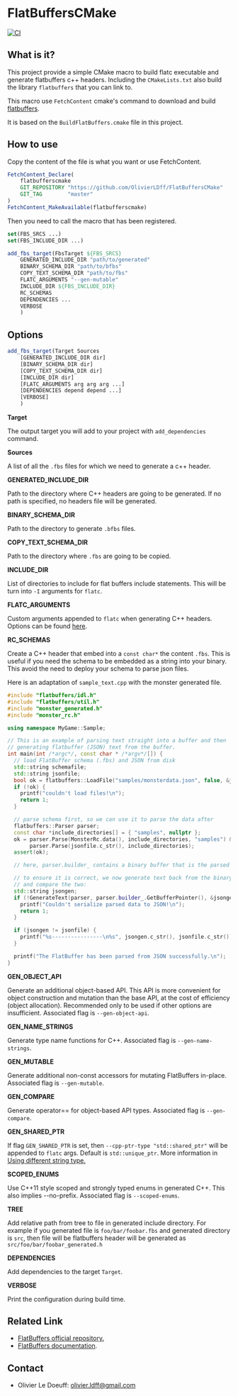 # FlatBuffersCMake

[![CI](https://github.com/OlivierLDff/FlatBuffersDlc/actions/workflows/main.yml/badge.svg)](https://github.com/OlivierLDff/FlatBuffersDlc/actions/workflows/main.yml)

## What is it?

This project provide a simple CMake macro to build flatc executable and generate flatbuffers c++ headers. Including the `CMakeLists.txt` also build the library `flatbuffers` that you can link to.

This macro use `FetchContent` cmake's command to download and build [flatbuffers](https://github.com/google/flatbuffers). 

It is based on the `BuildFlatBuffers.cmake` file in this project. 

## How to use

Copy the content of the file is what you want or use FetchContent.

```cmake
FetchContent_Declare(
    flatbufferscmake
    GIT_REPOSITORY "https://github.com/OlivierLDff/FlatBuffersCMake"
    GIT_TAG        "master"
)
FetchContent_MakeAvailable(flatbufferscmake)
```

Then you need to call the macro that has been registered.

```cmake
set(FBS_SRCS ...)
set(FBS_INCLUDE_DIR ...)

add_fbs_target(FbsTarget ${FBS_SRCS}
    GENERATED_INCLUDE_DIR "path/to/generated"
    BINARY_SCHEMA_DIR "path/to/bfbs"
    COPY_TEXT_SCHEMA_DIR "path/to/fbs"
    FLATC_ARGUMENTS "--gen-mutable"
    INCLUDE_DIR ${FBS_INCLUDE_DIR}
    RC_SCHEMAS
    DEPENDENCIES ...
    VERBOSE
    )
```

## Options

```cmake
add_fbs_target(Target Sources
    [GENERATED_INCLUDE_DIR dir]
    [BINARY_SCHEMA_DIR dir]
    [COPY_TEXT_SCHEMA_DIR dir]
    [INCLUDE_DIR dir]
    [FLATC_ARGUMENTS arg arg arg ...]
    [DEPENDENCIES depend depend ...]
    [VERBOSE]
    )
```

**Target**

The output target you will add to your project with `add_dependencies` command.

**Sources**

A list of all the `.fbs` files for which we need to generate a c++ header.

**GENERATED_INCLUDE_DIR**

Path to the directory where C++ headers are going to be generated. If no path is specified, no headers file will be generated.

**BINARY_SCHEMA_DIR**

Path to the directory to generate `.bfbs` files.

**COPY_TEXT_SCHEMA_DIR**

Path to the directory where `.fbs` are going to be copied.

**INCLUDE_DIR**

List of directories to include for flat buffers include statements. This will be turn into `-I` arguments for `flatc`.

**FLATC_ARGUMENTS**

Custom arguments appended to `flatc` when generating C++ headers. Options can be found [here](https://google.github.io/flatbuffers/flatbuffers_guide_using_schema_compiler.html).

**RC_SCHEMAS**

Create a C++ header that embed into a `const char*` the content `.fbs`. This is useful if you need the schema to be embedded as a string into your binary. This avoid the need to deploy your schema to parse json files.

Here is an adaptation of `sample_text.cpp` with the monster generated file.

```c++
#include "flatbuffers/idl.h"
#include "flatbuffers/util.h"
#include "monster_generated.h"  
#include "monster_rc.h" 

using namespace MyGame::Sample;

// This is an example of parsing text straight into a buffer and then
// generating flatbuffer (JSON) text from the buffer.
int main(int /*argc*/, const char * /*argv*/[]) {
  // load FlatBuffer schema (.fbs) and JSON from disk
  std::string schemafile;
  std::string jsonfile;
  bool ok = flatbuffers::LoadFile("samples/monsterdata.json", false, &jsonfile);
  if (!ok) {
    printf("couldn't load files!\n");
    return 1;
  }

  // parse schema first, so we can use it to parse the data after
  flatbuffers::Parser parser;
  const char *include_directories[] = { "samples", nullptr };
  ok = parser.Parse(MonsterRc.data(), include_directories, "samples") &&
       parser.Parse(jsonfile.c_str(), include_directories);
  assert(ok);

  // here, parser.builder_ contains a binary buffer that is the parsed data.

  // to ensure it is correct, we now generate text back from the binary,
  // and compare the two:
  std::string jsongen;
  if (!GenerateText(parser, parser.builder_.GetBufferPointer(), &jsongen)) {
    printf("Couldn't serialize parsed data to JSON!\n");
    return 1;
  }

  if (jsongen != jsonfile) {
    printf("%s----------------\n%s", jsongen.c_str(), jsonfile.c_str());
  }

  printf("The FlatBuffer has been parsed from JSON successfully.\n");
}

```

**GEN_OBJECT_API**

Generate an additional object-based API. This API is more convenient for object construction and mutation than the base API, at the cost of efficiency (object allocation). Recommended only to be used if other options are insufficient.
Associated flag is `--gen-object-api`.

**GEN_NAME_STRINGS**

Generate type name functions for C++.
Associated flag is `--gen-name-strings`.

**GEN_MUTABLE**

Generate additional non-const accessors for mutating FlatBuffers in-place.
Associated flag is `--gen-mutable`.

**GEN_COMPARE**

Generate operator== for object-based API types.
Associated flag is `--gen-compare`.

**GEN_SHARED_PTR**

If flag `GEN_SHARED_PTR` is set, then `--cpp-ptr-type "std::shared_ptr"` will be appended to `flatc` args.
Default is `std::unique_ptr`.
More information in [Using different string type.](https://google.github.io/flatbuffers/flatbuffers_guide_use_cpp.html#autotoc_md44)

**SCOPED_ENUMS**

Use C++11 style scoped and strongly typed enums in generated C++. This also implies --no-prefix.
Associated flag is `--scoped-enums`.

**TREE**

Add relative path from tree to file in generated include directory.
For example if you generated file is `foo/bar/foobar.fbs` and generated directory is `src`, then file will be flatbuffers header will be generated as `src/foo/bar/foobar_generated.h`

**DEPENDENCIES**

Add dependencies to the target `Target`.

**VERBOSE**

Print the configuration during build time.

## Related Link

* [FlatBuffers official repository.](https://github.com/google/flatbuffers)
* [FlatBuffers documentation](https://google.github.io/flatbuffers/).

## Contact

- Olivier Le Doeuff: [olivier.ldff@gmail.com](mailto:olivier.ldff@gmail.com)
